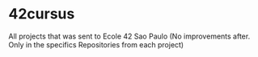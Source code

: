 # 42cursus
All projects that was sent to Ecole 42 Sao Paulo
(No improvements after. Only in the specifics Repositories from each project)
